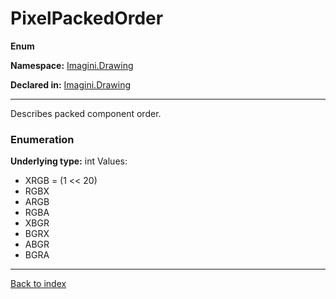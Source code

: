 # PixelPackedOrder

**Enum**

**Namespace:** [Imagini.Drawing](Imagini.Drawing.md)

**Declared in:** [Imagini.Drawing](Imagini.Drawing.md)

------



Describes packed component order.


### Enumeration
**Underlying type:** int
Values:
* XRGB = (1 << 20)
* RGBX
* ARGB
* RGBA
* XBGR
* BGRX
* ABGR
* BGRA



------

[Back to index](index.md)